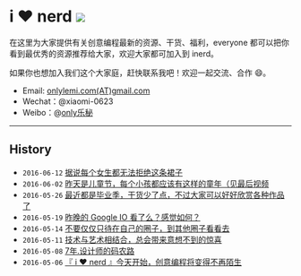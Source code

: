 # i :heart: nerd [![](https://img.shields.io/badge/%E2%99%A5-inerd.cc-green.svg)](http://inerd.cc)

在这里为大家提供有关创意编程最新的资源、干货、福利，everyone 都可以把你看到最优秀的资源推荐给大家，欢迎大家都可加入到 inerd。

如果你也想加入我们这个大家庭，赶快联系我吧！欢迎一起交流、合作 :smile:。

* Email: [onlylemi.com(AT)gmail.com](mailto:onlylemi.com@gmail.com)
* Wechat：@xiaomi-0623
* Weibo：@[only乐秘](http://weibo.com/xiaomi0623)

---

## History

* `2016-06-12` [据说每个女生都无法拒绝这条裙子](http://inerd.cc/2016/06/12/)
* `2016-06-02` [昨天是儿童节，每个小孩都应该有这样的童年（见最后视频](http://inerd.cc/2016/06/02/)
* `2016-05-26` [最近都是毕业季，干货少了点，不过大家可以好好欣赏各种作品了](http://inerd.cc/2016/05/26/)
* `2016-05-19` [昨晚的 Google IO 看了么？感觉如何？](http://inerd.cc/2016/05/19/)
* `2016-05-14` [不要仅仅只待在自己的圈子，到其他圈子看看去](http://inerd.cc/2016/05/14/)
* `2016-05-11` [技术与艺术相结合，总会带来意想不到的惊喜](http://inerd.cc/2016/05/11/)
* `2016-05-08` [7年.设计师的码农路](http://inerd.cc/2016/05/08/)
* `2016-05-06` [『 i ♥ nerd 』今天开始，创意编程将变得不再陌生](http://inerd.cc/2016/05/06/)
